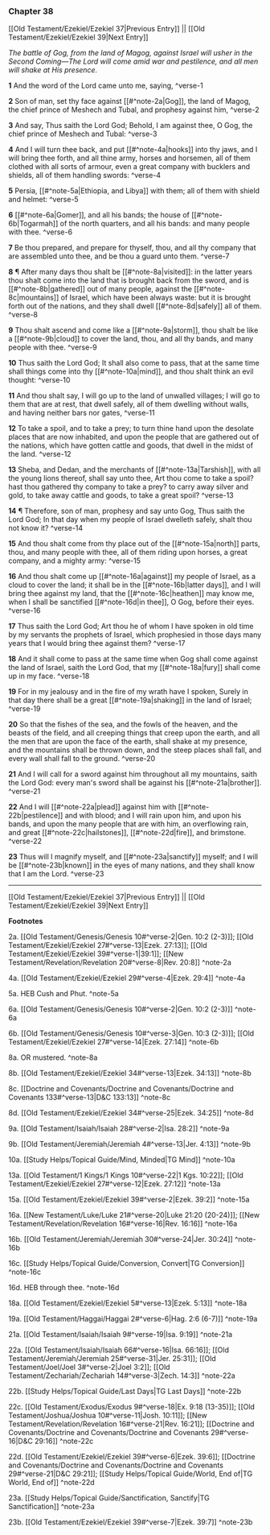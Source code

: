 ### Chapter 38

[[Old Testament/Ezekiel/Ezekiel 37|Previous Entry]]  ||  [[Old Testament/Ezekiel/Ezekiel 39|Next Entry]]

*The battle of Gog, from the land of Magog, against Israel will usher in the Second Coming—The Lord will come amid war and pestilence, and all men will shake at His presence.*

**1**  And the word of the Lord came unto me, saying, ^verse-1

**2**  Son of man, set thy face against [[#^note-2a|Gog]], the land of Magog, the chief prince of Meshech and Tubal, and prophesy against him, ^verse-2

**3**  And say, Thus saith the Lord God; Behold, I am against thee, O Gog, the chief prince of Meshech and Tubal: ^verse-3

**4**  And I will turn thee back, and put [[#^note-4a|hooks]] into thy jaws, and I will bring thee forth, and all thine army, horses and horsemen, all of them clothed with all sorts of armour, even a great company with bucklers and shields, all of them handling swords: ^verse-4

**5**  Persia, [[#^note-5a|Ethiopia, and Libya]] with them; all of them with shield and helmet: ^verse-5

**6**  [[#^note-6a|Gomer]], and all his bands; the house of [[#^note-6b|Togarmah]] of the north quarters, and all his bands: and many people with thee. ^verse-6

**7**  Be thou prepared, and prepare for thyself, thou, and all thy company that are assembled unto thee, and be thou a guard unto them. ^verse-7

**8**  ¶ After many days thou shalt be [[#^note-8a|visited]]: in the latter years thou shalt come into the land that is brought back from the sword, and is [[#^note-8b|gathered]] out of many people, against the [[#^note-8c|mountains]] of Israel, which have been always waste: but it is brought forth out of the nations, and they shall dwell [[#^note-8d|safely]] all of them. ^verse-8

**9**  Thou shalt ascend and come like a [[#^note-9a|storm]], thou shalt be like a [[#^note-9b|cloud]] to cover the land, thou, and all thy bands, and many people with thee. ^verse-9

**10**  Thus saith the Lord God; It shall also come to pass, that at the same time shall things come into thy [[#^note-10a|mind]], and thou shalt think an evil thought: ^verse-10

**11**  And thou shalt say, I will go up to the land of unwalled villages; I will go to them that are at rest, that dwell safely, all of them dwelling without walls, and having neither bars nor gates, ^verse-11

**12**  To take a spoil, and to take a prey; to turn thine hand upon the desolate places that are now inhabited, and upon the people that are gathered out of the nations, which have gotten cattle and goods, that dwell in the midst of the land. ^verse-12

**13**  Sheba, and Dedan, and the merchants of [[#^note-13a|Tarshish]], with all the young lions thereof, shall say unto thee, Art thou come to take a spoil? hast thou gathered thy company to take a prey? to carry away silver and gold, to take away cattle and goods, to take a great spoil? ^verse-13

**14**  ¶ Therefore, son of man, prophesy and say unto Gog, Thus saith the Lord God; In that day when my people of Israel dwelleth safely, shalt thou not know it? ^verse-14

**15**  And thou shalt come from thy place out of the [[#^note-15a|north]] parts, thou, and many people with thee, all of them riding upon horses, a great company, and a mighty army: ^verse-15

**16**  And thou shalt come up [[#^note-16a|against]] my people of Israel, as a cloud to cover the land; it shall be in the [[#^note-16b|latter days]], and I will bring thee against my land, that the [[#^note-16c|heathen]] may know me, when I shall be sanctified [[#^note-16d|in thee]], O Gog, before their eyes. ^verse-16

**17**  Thus saith the Lord God; Art thou he of whom I have spoken in old time by my servants the prophets of Israel, which prophesied in those days many years that I would bring thee against them? ^verse-17

**18**  And it shall come to pass at the same time when Gog shall come against the land of Israel, saith the Lord God, that my [[#^note-18a|fury]] shall come up in my face. ^verse-18

**19**  For in my jealousy and in the fire of my wrath have I spoken, Surely in that day there shall be a great [[#^note-19a|shaking]] in the land of Israel; ^verse-19

**20**  So that the fishes of the sea, and the fowls of the heaven, and the beasts of the field, and all creeping things that creep upon the earth, and all the men that are upon the face of the earth, shall shake at my presence, and the mountains shall be thrown down, and the steep places shall fall, and every wall shall fall to the ground. ^verse-20

**21**  And I will call for a sword against him throughout all my mountains, saith the Lord God: every man's sword shall be against his [[#^note-21a|brother]]. ^verse-21

**22**  And I will [[#^note-22a|plead]] against him with [[#^note-22b|pestilence]] and with blood; and I will rain upon him, and upon his bands, and upon the many people that are with him, an overflowing rain, and great [[#^note-22c|hailstones]], [[#^note-22d|fire]], and brimstone. ^verse-22

**23**  Thus will I magnify myself, and [[#^note-23a|sanctify]] myself; and I will be [[#^note-23b|known]] in the eyes of many nations, and they shall know that I am the Lord. ^verse-23


---
[[Old Testament/Ezekiel/Ezekiel 37|Previous Entry]]  ||  [[Old Testament/Ezekiel/Ezekiel 39|Next Entry]]


**Footnotes**


2a. [[Old Testament/Genesis/Genesis 10#^verse-2|Gen. 10:2 (2-3)]]; [[Old Testament/Ezekiel/Ezekiel 27#^verse-13|Ezek. 27:13]]; [[Old Testament/Ezekiel/Ezekiel 39#^verse-1|39:1]]; [[New Testament/Revelation/Revelation 20#^verse-8|Rev. 20:8]] ^note-2a

4a. [[Old Testament/Ezekiel/Ezekiel 29#^verse-4|Ezek. 29:4]] ^note-4a

5a. HEB Cush and Phut. ^note-5a

6a. [[Old Testament/Genesis/Genesis 10#^verse-2|Gen. 10:2 (2-3)]] ^note-6a

6b. [[Old Testament/Genesis/Genesis 10#^verse-3|Gen. 10:3 (2-3)]]; [[Old Testament/Ezekiel/Ezekiel 27#^verse-14|Ezek. 27:14]] ^note-6b

8a. OR mustered. ^note-8a

8b. [[Old Testament/Ezekiel/Ezekiel 34#^verse-13|Ezek. 34:13]] ^note-8b

8c. [[Doctrine and Covenants/Doctrine and Covenants/Doctrine and Covenants 133#^verse-13|D&C 133:13]] ^note-8c

8d. [[Old Testament/Ezekiel/Ezekiel 34#^verse-25|Ezek. 34:25]] ^note-8d

9a. [[Old Testament/Isaiah/Isaiah 28#^verse-2|Isa. 28:2]] ^note-9a

9b. [[Old Testament/Jeremiah/Jeremiah 4#^verse-13|Jer. 4:13]] ^note-9b

10a. [[Study Helps/Topical Guide/Mind, Minded|TG Mind]] ^note-10a

13a. [[Old Testament/1 Kings/1 Kings 10#^verse-22|1 Kgs. 10:22]]; [[Old Testament/Ezekiel/Ezekiel 27#^verse-12|Ezek. 27:12]] ^note-13a

15a. [[Old Testament/Ezekiel/Ezekiel 39#^verse-2|Ezek. 39:2]] ^note-15a

16a. [[New Testament/Luke/Luke 21#^verse-20|Luke 21:20 (20-24)]]; [[New Testament/Revelation/Revelation 16#^verse-16|Rev. 16:16]] ^note-16a

16b. [[Old Testament/Jeremiah/Jeremiah 30#^verse-24|Jer. 30:24]] ^note-16b

16c. [[Study Helps/Topical Guide/Conversion, Convert|TG Conversion]] ^note-16c

16d. HEB through thee. ^note-16d

18a. [[Old Testament/Ezekiel/Ezekiel 5#^verse-13|Ezek. 5:13]] ^note-18a

19a. [[Old Testament/Haggai/Haggai 2#^verse-6|Hag. 2:6 (6-7)]] ^note-19a

21a. [[Old Testament/Isaiah/Isaiah 9#^verse-19|Isa. 9:19]] ^note-21a

22a. [[Old Testament/Isaiah/Isaiah 66#^verse-16|Isa. 66:16]]; [[Old Testament/Jeremiah/Jeremiah 25#^verse-31|Jer. 25:31]]; [[Old Testament/Joel/Joel 3#^verse-2|Joel 3:2]]; [[Old Testament/Zechariah/Zechariah 14#^verse-3|Zech. 14:3]] ^note-22a

22b. [[Study Helps/Topical Guide/Last Days|TG Last Days]] ^note-22b

22c. [[Old Testament/Exodus/Exodus 9#^verse-18|Ex. 9:18 (13-35)]]; [[Old Testament/Joshua/Joshua 10#^verse-11|Josh. 10:11]]; [[New Testament/Revelation/Revelation 16#^verse-21|Rev. 16:21]]; [[Doctrine and Covenants/Doctrine and Covenants/Doctrine and Covenants 29#^verse-16|D&C 29:16]] ^note-22c

22d. [[Old Testament/Ezekiel/Ezekiel 39#^verse-6|Ezek. 39:6]]; [[Doctrine and Covenants/Doctrine and Covenants/Doctrine and Covenants 29#^verse-21|D&C 29:21]]; [[Study Helps/Topical Guide/World, End of|TG World, End of]] ^note-22d

23a. [[Study Helps/Topical Guide/Sanctification, Sanctify|TG Sanctification]] ^note-23a

23b. [[Old Testament/Ezekiel/Ezekiel 39#^verse-7|Ezek. 39:7]] ^note-23b